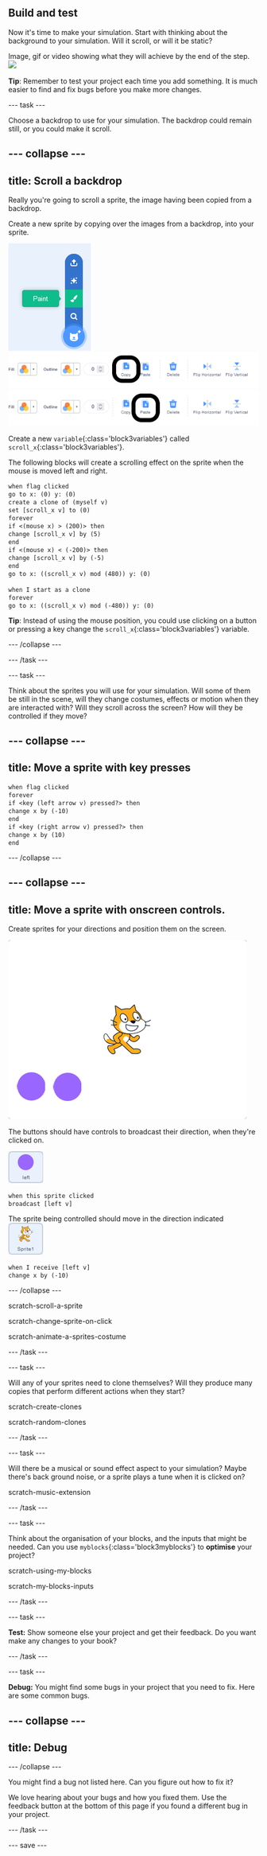 ## Build and test

Now it's time to make your simulation. Start with thinking about the background to your simulation. Will it scroll, or will it be static?

Image, gif or video showing what they will achieve by the end of the step. ![](images/image.png)

**Tip**: Remember to test your project each time you add something. It is much easier to find and fix bugs before you make more changes.

--- task ---

Choose a backdrop to use for your simulation. The backdrop could remain still, or you could make it scroll.

--- collapse ---
---
title: Scroll a backdrop
---

Really you're going to scroll a sprite, the image having been copied from a backdrop.

Create a new sprite by copying over the images from a backdrop, into your sprite.

![paint new sprite tool selected](images/paint-new-sprite.png)
![copy tool highlighted in the tool bar](images/copy-backdrop.png)
![paste tool highlighted in the tool bar](images/paste-backdrop.png)

Create a new `variable`{:class='block3variables'} called `scroll_x`{:class='block3variables'}.

The following blocks will create a scrolling effect on the sprite when the mouse is moved left and right.

```blocks3
when flag clicked
go to x: (0) y: (0)
create a clone of (myself v)
set [scroll_x v] to (0)
forever
if <(mouse x) > (200)> then
change [scroll_x v] by (5)
end
if <(mouse x) < (-200)> then
change [scroll_x v] by (-5)
end
go to x: ((scroll_x v) mod (480)) y: (0)

when I start as a clone
forever
go to x: ((scroll_x v) mod (-480)) y: (0)
```

**Tip**: Instead of using the mouse position, you could use clicking on a button or pressing a key change the `scroll_x`{:class='block3variables'} variable.

--- /collapse ---

--- /task ---

--- task ---

Think about the sprites you will use for your simulation. Will some of them be still in the scene, will they change costumes, effects or motion when they are interacted with? Will they scroll across the screen? How will they be controlled if they move?

--- collapse ---
---
title: Move a sprite with key presses
---

```blocks3
when flag clicked
forever
if <key (left arrow v) pressed?> then
change x by (-10)
end
if <key (right arrow v) pressed?> then
change x by (10)
end
```

--- /collapse ---


--- collapse ---
---
title: Move a sprite with onscreen controls.
---

Create sprites for your directions and position them on the screen.

![Scratch cat on stage with left and right buttons in the bottom right-hand corner of the screen](images/scratch-controls.png)

The buttons should have controls to broadcast their direction, when they're clicked on.

![left sprite button](images/left-sprite.png)
```blocks3
when this sprite clicked
broadcast [left v]
```

The sprite being controlled should move in the direction indicated
![scratch cat sprite](images/scratch-cat.png)
```blocks3
when I receive [left v]
change x by (-10)
```

--- /collapse ---

scratch-scroll-a-sprite

scratch-change-sprite-on-click

scratch-animate-a-sprites-costume

--- /task ---

--- task ---

Will any of your sprites need to clone themselves? Will they produce many copies that perform different actions when they start?

scratch-create-clones

scratch-random-clones

--- /task ---

--- task ---

Will there be a musical or sound effect aspect to your simulation? Maybe there's back ground noise, or a sprite plays a tune when it is clicked on?

scratch-music-extension

--- /task ---

--- task ---

Think about the organisation of your blocks, and the inputs that might be needed. Can you use `myblocks`{:class='block3myblocks'} to **optimise** your project?

scratch-using-my-blocks

scratch-my-blocks-inputs

--- /task ---

--- task ---

**Test:** Show someone else your project and get their feedback. Do you want make any changes to your book? 

--- /task ---

--- task ---

**Debug:** You might find some bugs in your project that you need to fix. Here are some common bugs.

--- collapse ---
---
title: Debug
---



--- /collapse ---

You might find a bug not listed here. Can you figure out how to fix it?

We love hearing about your bugs and how you fixed them. Use the feedback button at the bottom of this page if you found a different bug in your project.

--- /task ---

--- save ---